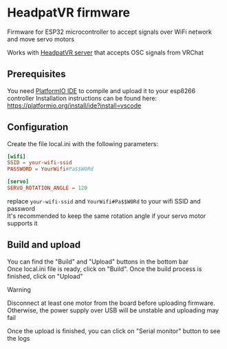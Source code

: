# HeadpatVR firmware
Firmware for ESP32 microcontroller to accept signals over WiFi network and move servo motors  

Works with [HeadpatVR server](https://github.com/Mercuso/headpat-vr) that accepts OSC signals from VRChat

## Prerequisites
You need [PlatformIO IDE](https://platformio.org/) to compile and upload it to your esp8266 controller
Installation instructions can be found here: https://platformio.org/install/ide?install=vscode  

## Configuration
Create the file local.ini with the following parameters:  
```toml
[wifi]
SSID = your-wifi-ssid
PASSWORD = YourWifi#Pa$$W0Rd

[servo]
SERVO_ROTATION_ANGLE = 120
```
replace `your-wifi-ssid` and `YourWifi#Pa$$W0Rd` to your wifi SSID and password  
It's recommended to keep the same rotation angle if your servo motor supports it

## Build and upload
You can find the "Build" and "Upload" buttons in the bottom bar  
Once local.ini file is ready, click on "Build". Once the build process is finished, click on "Upload"  
> [!WARNING]
> Disconnect at least one motor from the board before uploading firmware. Otherwise, the power supply over USB will be unstable and uploading may fail  

Once the upload is finished, you can click on "Serial monitor" button to see the logs
